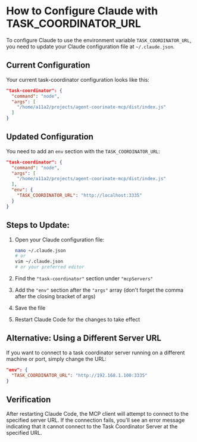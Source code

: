 # How to Configure Claude with TASK_COORDINATOR_URL

To configure Claude to use the environment variable `TASK_COORDINATOR_URL`, you need to update your Claude configuration file at `~/.claude.json`.

## Current Configuration
Your current task-coordinator configuration looks like this:
```json
"task-coordinator": {
  "command": "node",
  "args": [
    "/home/a11a2/projects/agent-coorinate-mcp/dist/index.js"
  ]
}
```

## Updated Configuration
You need to add an `env` section with the `TASK_COORDINATOR_URL`:
```json
"task-coordinator": {
  "command": "node",
  "args": [
    "/home/a11a2/projects/agent-coorinate-mcp/dist/index.js"
  ],
  "env": {
    "TASK_COORDINATOR_URL": "http://localhost:3335"
  }
}
```

## Steps to Update:

1. Open your Claude configuration file:
   ```bash
   nano ~/.claude.json
   # or
   vim ~/.claude.json
   # or your preferred editor
   ```

2. Find the `"task-coordinator"` section under `"mcpServers"`

3. Add the `"env"` section after the `"args"` array (don't forget the comma after the closing bracket of args)

4. Save the file

5. Restart Claude Code for the changes to take effect

## Alternative: Using a Different Server URL

If you want to connect to a task coordinator server running on a different machine or port, simply change the URL:
```json
"env": {
  "TASK_COORDINATOR_URL": "http://192.168.1.100:3335"
}
```

## Verification

After restarting Claude Code, the MCP client will attempt to connect to the specified server URL. If the connection fails, you'll see an error message indicating that it cannot connect to the Task Coordinator Server at the specified URL.